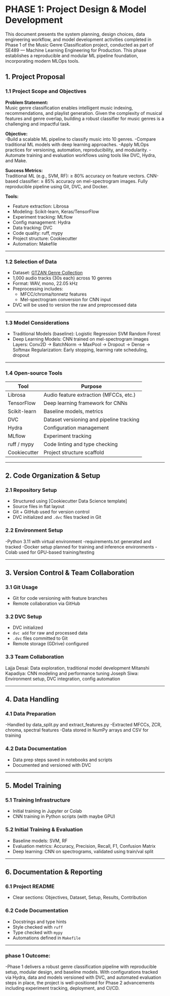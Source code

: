 
# PHASE 1: Project Design & Model Development

This document presents the system planning, design choices, data engineering workflow, and model development activities completed in Phase 1 of the Music Genre Classification project, conducted as part of SE489 — Machine Learning Engineering for Production. This phase establishes a reproducible and modular ML pipeline foundation, incorporating modern MLOps tools.

## 1. Project Proposal

### 1.1 Project Scope and Objectives

**Problem Statement:**  
Music genre classification enables intelligent music indexing, recommendations, and playlist generation. Given the complexity of musical features and genre overlap, building a robust classifier for music genres is a challenging and impactful task.

**Objective:**  
-Build a scalable ML pipeline to classify music into 10 genres.
-Compare traditional ML models with deep learning approaches.
-Apply MLOps practices for versioning, automation, reproducibility, and modularity.
-Automate training and evaluation workflows using tools like DVC, Hydra, and Make.

**Success Metrics:**  
Traditional ML (e.g., SVM, RF): ≥ 80% accuracy on feature vectors.
CNN-based classifier: ≥ 85% accuracy on mel-spectrogram images.
Fully reproducible pipeline using Git, DVC, and Docker.

**Tools:**  
- Feature extraction: Librosa  
- Modeling: Scikit-learn, Keras/TensorFlow  
- Experiment tracking: MLflow  
- Config management: Hydra  
- Data tracking: DVC  
- Code quality: ruff, mypy  
- Project structure: Cookiecutter  
- Automation: Makefile

---

### 1.2 Selection of Data

- Dataset: [GTZAN Genre Collection](https://www.kaggle.com/datasets/andradaolteanu/gtzan-dataset-music-genre-classification)
- 1,000 audio tracks (30s each) across 10 genres
- Format: WAV, mono, 22.05 kHz
- Preprocessing includes:
  - MFCC/chroma/tonnetz features
  - Mel-spectrogram conversion for CNN input
- DVC will be used to version the raw and preprocessed data

---

### 1.3 Model Considerations

- Traditional Models (baseline):
Logistic Regression
SVM
Random Forest
- Deep Learning Models:
CNN trained on mel-spectrogram images
Layers: Conv2D → BatchNorm → MaxPool → Dropout → Dense → Softmax
Regularization: Early stopping, learning rate scheduling, dropout

---

### 1.4 Open-source Tools

| Tool         | Purpose                            |
|--------------|------------------------------------|
| Librosa      | Audio feature extraction (MFCCs, etc.) |
| TensorFlow   | Deep learning framework for CNNs   |
| Scikit-learn | Baseline models, metrics           |
| DVC          | Dataset versioning and pipeline tracking |
| Hydra        | Configuration management            |
| MLflow       | Experiment tracking                 |
| ruff / mypy  | Code linting and type checking      |
| Cookiecutter | Project structure scaffold          |

---

## 2. Code Organization & Setup

### 2.1 Repository Setup

- Structured using [Cookiecutter Data Science template]
- Source files in flat layout 
- Git + GitHub used for version control
- DVC initialized and `.dvc` files tracked in Git

### 2.2 Environment Setup

-Python 3.11 with virtual environment
-requirements.txt generated and tracked
-Docker setup planned for training and inference environments
-Colab used for GPU-based training/testing

---

## 3. Version Control & Team Collaboration

### 3.1 Git Usage

- Git for code versioning with feature branches
- Remote collaboration via GitHub

### 3.2 DVC Setup

- DVC initialized
- `dvc add` for raw and processed data
- `.dvc` files committed to Git
- Remote storage (GDrive) configured

### 3.3 Team Collaboration
Lajja Desai: Data exploration, traditional model development
Mitanshi Kapadiya: CNN modeling and performance tuning
Joseph Siwa: Environment setup, DVC integration, config automation

---

## 4. Data Handling

### 4.1 Data Preparation

-Handled by data_split.py and extract_features.py
-Extracted MFCCs, ZCR, chroma, spectral features
-Data stored in NumPy arrays and CSV for training

### 4.2 Data Documentation

- Data prep steps saved in notebooks and scripts
- Documented and versioned with DVC

---

## 5. Model Training

### 5.1 Training Infrastructure

- Initial training in Jupyter or Colab
- CNN training in Python scripts (with maybe GPU)

### 5.2 Initial Training & Evaluation

- Baseline models: SVM, RF
- Evaluation metrics: Accuracy, Precision, Recall, F1, Confusion Matrix
- Deep learning: CNN on spectrograms, validated using train/val split

---

## 6. Documentation & Reporting

### 6.1 Project README

- Clear sections: Objectives, Dataset, Setup, Results, Contribution

### 6.2 Code Documentation

- Docstrings and type hints
- Style checked with `ruff`
- Type checked with `mypy`
- Automations defined in `Makefile`

---

### phase 1 Outcome:
-Phase 1 delivers a robust genre classification pipeline with reproducible setup, modular design, and baseline models. With configurations tracked via Hydra, data and models versioned with DVC, and automated evaluation steps in place, the project is well-positioned for Phase 2 advancements including experiment tracking, deployment, and CI/CD.

